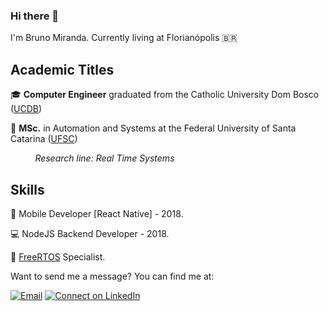### Hi there 👋

I'm Bruno Miranda. Currently living at Florianópolis :brazil:

## Academic Titles 

:mortar_board: **Computer Engineer** graduated from the Catholic University Dom Bosco ([UCDB](https://site.ucdb.br/cursos/4/graduacao/26/engenharia-de-computacao/193/))

:microscope: **MSc.** in Automation and Systems at the Federal University of Santa Catarina ([UFSC](https://ufsc.br))

&nbsp;&nbsp;&nbsp;&nbsp;&nbsp;&nbsp;&nbsp;&nbsp;&nbsp;&nbsp;_Research line: Real Time Systems_ 
  
## Skills
:iphone: Mobile Developer [React Native] - 2018.

:computer: NodeJS Backend Developer - 2018.

:robot: [FreeRTOS](https://freertos.org) Specialist. 

Want to send me a message? You can find me at:

[![Email](https://img.shields.io/badge/Gmail-2c3e50.svg?style=flat-square&logo=gmail&logoColor=white&labelColor=e74c3c)](mailto:bdouram@gmail.com)
[![Connect on LinkedIn](https://img.shields.io/badge/LinkedIn-2c3e50.svg?style=flat-square&logo=linkedin&logoColor=white&labelColor=0077B5)](https://www.linkedin.com/in/bdouram/)
